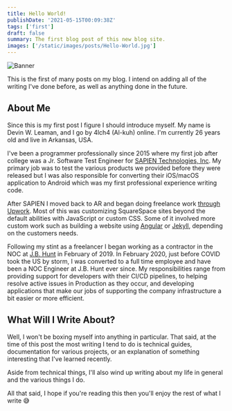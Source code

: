 ```yaml
---
title: Hello World!
publishDate: '2021-05-15T00:09:38Z'
tags: ['first']
draft: false
summary: The first blog post of this new blog site.
images: ['/static/images/posts/Hello-World.jpg']
---
```


![Banner](/static/images/posts/Hello-World.jpg)

This is the first of many posts on my blog. I intend on adding all of the writing I've done before, as well as anything done in the future.

## About Me

Since this is my first post I figure I should introduce myself. My name is Devin W. Leaman, and I go by 4lch4 (Al-kuh) online. I'm currently 26 years old and live in Arkansas, USA.

I've been a programmer professionally since 2015 where my first job after college was a Jr. Software Test Engineer for [SAPIEN Technologies, Inc][0]. My primary job was to test the various products we provided before they were released but I was also responsible for converting their iOS/macOS application to Android which was my first professional experience writing code.

After SAPIEN I moved back to AR and began doing freelance work [through Upwork][1]. Most of this was customizing SquareSpace sites beyond the default abilities with JavaScript or custom CSS. Some of it involved more custom work such as building a website using [Angular][2] or [Jekyll][3], depending on the customers needs.

Following my stint as a freelancer I began working as a contractor in the NOC at [J.B. Hunt][4] in February of 2019. In February 2020, just before COVID took the US by storm, I was converted to a full time employee and have been a NOC Engineer at J.B. Hunt ever since. My responsibilities range from providing support for developers with their CI/CD pipelines, to helping resolve active issues in Production as they occur, and developing applications that make our jobs of supporting the company infrastructure a bit easier or more efficient.

## What Will I Write About?

Well, I won't be boxing myself into anything in particular. That said, at the time of this post the most writing I tend to do is technical guides, documentation for various projects, or an explanation of something interesting that I've learned recently.

Aside from technical things, I'll also wind up writing about my life in general and the various things I do.

All that said, I hope if you're reading this then you'll enjoy the rest of what I write 😅

[0]: http://sapien.com/
[1]: https://www.upwork.com/freelancers/~018b85368c92aeb661
[2]: https://angular.io/
[3]: https://jekyllrb.com/
[4]: http://www.jbhunt.com/
